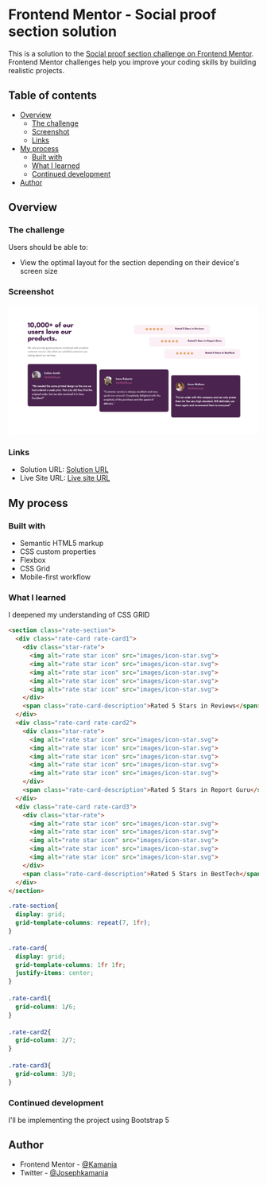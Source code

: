 # Frontend Mentor - Social proof section solution

This is a solution to the [Social proof section challenge on Frontend Mentor](https://www.frontendmentor.io/challenges/social-proof-section-6e0qTv_bA). Frontend Mentor challenges help you improve your coding skills by building realistic projects. 

## Table of contents

- [Overview](#overview)
  - [The challenge](#the-challenge)
  - [Screenshot](#screenshot)
  - [Links](#links)
- [My process](#my-process)
  - [Built with](#built-with)
  - [What I learned](#what-i-learned)
  - [Continued development](#continued-development)
- [Author](#author)


## Overview

### The challenge

Users should be able to:

- View the optimal layout for the section depending on their device's screen size

### Screenshot

![](screenshot.png)


### Links

- Solution URL: [Solution URL](https://github.com/Kamania/social-proof-section-master)
- Live Site URL: [Live site URL](https://social-proof-section-master-pink-alpha.vercel.app/)

## My process

### Built with

- Semantic HTML5 markup
- CSS custom properties
- Flexbox
- CSS Grid
- Mobile-first workflow

### What I learned

I deepened my understanding of CSS GRID

```html
<section class="rate-section">
  <div class="rate-card rate-card1">
    <div class="star-rate">
      <img alt="rate star icon" src="images/icon-star.svg">
      <img alt="rate star icon" src="images/icon-star.svg">
      <img alt="rate star icon" src="images/icon-star.svg">
      <img alt="rate star icon" src="images/icon-star.svg">
      <img alt="rate star icon" src="images/icon-star.svg">
    </div>
    <span class="rate-card-description">Rated 5 Stars in Reviews</span>
  </div>
  <div class="rate-card rate-card2">
    <div class="star-rate">
      <img alt="rate star icon" src="images/icon-star.svg">
      <img alt="rate star icon" src="images/icon-star.svg">
      <img alt="rate star icon" src="images/icon-star.svg">
      <img alt="rate star icon" src="images/icon-star.svg">
      <img alt="rate star icon" src="images/icon-star.svg">
    </div>
    <span class="rate-card-description">Rated 5 Stars in Report Guru</span>
  </div>
  <div class="rate-card rate-card3">
    <div class="star-rate">
      <img alt="rate star icon" src="images/icon-star.svg">
      <img alt="rate star icon" src="images/icon-star.svg">
      <img alt="rate star icon" src="images/icon-star.svg">
      <img alt="rate star icon" src="images/icon-star.svg">
      <img alt="rate star icon" src="images/icon-star.svg">
    </div>
    <span class="rate-card-description">Rated 5 Stars in BestTech</span>
  </div>
</section>
```
```css
.rate-section{
  display: grid;
  grid-template-columns: repeat(7, 1fr);
}

.rate-card{
  display: grid;
  grid-template-columns: 1fr 1fr;
  justify-items: center;
}

.rate-card1{
  grid-column: 1/6;
}

.rate-card2{
  grid-column: 2/7;
}

.rate-card3{
  grid-column: 3/8;
}
```

### Continued development

I'll be implementing the project using Bootstrap 5

## Author

- Frontend Mentor - [@Kamania](https://www.frontendmentor.io/profile/Kamania)
- Twitter - [@Josephkamania](https://twitter.com/Josephkamania)


